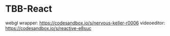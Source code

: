 # TBB-React

webgl wrapper: https://codesandbox.io/s/nervous-keller-r0006
videoeditor: https://codesandbox.io/s/reactive-e8suc

